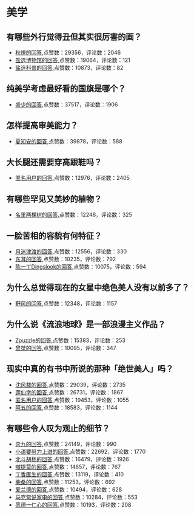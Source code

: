 #  美学 
## 有哪些外行觉得丑但其实很厉害的画？
- [秋燎的回答](https://www.zhihu.com/question/273800097/answer/524883984),点赞数：29356，评论数：2046
- [盐选博物馆的回答](https://www.zhihu.com/question/273800097/answer/1307092103),点赞数：19064，评论数：121
- [盐选科普的回答](https://www.zhihu.com/question/273800097/answer/1249316326),点赞数：10873，评论数：82
## 纯美学考虑最好看的国旗是哪个？
- [盛少的回答](https://www.zhihu.com/question/28521267/answer/1334958459),点赞数：37517，评论数：1906
## 怎样提高审美能力？
- [夏知安的回答](https://www.zhihu.com/question/24317568/answer/512070944),点赞数：39878，评论数：588
## 大长腿还需要穿高跟鞋吗？
- [匿名用户的回答](https://www.zhihu.com/question/302912986/answer/576283740),点赞数：12976，评论数：2405
## 有哪些罕见又美妙的植物？
- [名里两棵树的回答](https://www.zhihu.com/question/61133053/answer/631291121),点赞数：12248，评论数：325
## 一脸苦相的容貌有何特征？
- [月迷津渡的回答](https://www.zhihu.com/question/30386518/answer/1058280922),点赞数：12556，评论数：330
- [东耳的回答](https://www.zhihu.com/question/30386518/answer/656970311),点赞数：10235，评论数：792
- [陈一丁Dingslook的回答](https://www.zhihu.com/question/30386518/answer/1008864109),点赞数：10075，评论数：594
## 为什么总觉得现在的女星中绝色美人没有以前多了？
- [野风的回答](https://www.zhihu.com/question/30559070/answer/1026490761),点赞数：12348，评论数：1157
## 为什么说《流浪地球》是一部浪漫主义作品？
- [Zpuzzle的回答](https://www.zhihu.com/question/324421050/answer/1211388801),点赞数：15383，评论数：253
- [曾桀的回答](https://www.zhihu.com/question/324421050/answer/702345935),点赞数：10095，评论数：347
## 现实中真的有书中所说的那种「绝世美人」吗？
- [沈风裁的回答](https://www.zhihu.com/question/40778754/answer/377491179),点赞数：29039，评论数：2735
- [莲仙字的回答](https://www.zhihu.com/question/40778754/answer/92027395),点赞数：26731，评论数：1867
- [匿名用户的回答](https://www.zhihu.com/question/40778754/answer/378543850),点赞数：19453，评论数：1055
- [阿五的回答](https://www.zhihu.com/question/40778754/answer/93066628),点赞数：18583，评论数：1144
## 有哪些令人叹为观止的细节？
- [崇九的回答](https://www.zhihu.com/question/63537524/answer/220935286),点赞数：24149，评论数：990
- [小语要努力上进的回答](https://www.zhihu.com/question/63537524/answer/220890686),点赞数：22692，评论数：1770
- [北斗胡杨的回答](https://www.zhihu.com/question/63537524/answer/221090170),点赞数：16479，评论数：1926
- [嗷提莫的回答](https://www.zhihu.com/question/63537524/answer/223659573),点赞数：14857，评论数：767
- [丁香医生的回答](https://www.zhihu.com/question/63537524/answer/228326411),点赞数：13119，评论数：410
- [柴桑的回答](https://www.zhihu.com/question/63537524/answer/227234258),点赞数：11253，评论数：692
- [爱兰德的回答](https://www.zhihu.com/question/63537524/answer/220984093),点赞数：10494，评论数：628
- [马克常说家电的回答](https://www.zhihu.com/question/63537524/answer/234650781),点赞数：10284，评论数：553
- [愿德一仁心的回答](https://www.zhihu.com/question/63537524/answer/220891954),点赞数：10193，评论数：208
